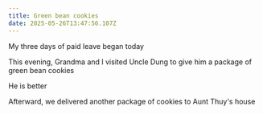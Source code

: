 ```yaml
---
title: Green bean cookies
date: 2025-05-26T13:47:56.107Z
---
```


My three days of paid leave began today

This evening, Grandma and I visited Uncle Dung to give him a package of green bean cookies

He is better

Afterward, we delivered another package of cookies to Aunt Thuy's house
